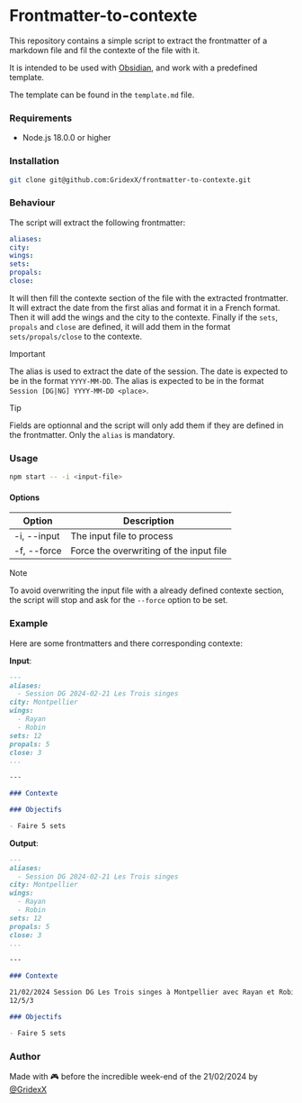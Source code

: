 # Frontmatter-to-contexte

This repository contains a simple script to extract the frontmatter of a markdown file and fil the contexte of the file with it.

It is intended to be used with [Obsidian](https://obsidian.md), and work with a predefined template.

The template can be found in the `template.md` file.

### Requirements

- Node.js 18.0.0 or higher

### Installation

```bash
git clone git@github.com:GridexX/frontmatter-to-contexte.git
```

### Behaviour

The script will extract the following frontmatter:

```yaml
aliases:
city:
wings:
sets:
propals:
close:
```

It will then fill the contexte section of the file with the extracted frontmatter.
It will extract the date from the first alias and format it in a French format. Then it will add the wings and the city to the contexte.
Finally if the `sets`, `propals` and `close` are defined, it will add them in the format `sets/propals/close` to the contexte.

> [!IMPORTANT]
> The alias is used to extract the date of the session. The date is expected to be in the format `YYYY-MM-DD`. The alias is expected to be in the format `Session [DG|NG] YYYY-MM-DD <place>`.

> [!TIP]
> Fields are optionnal and the script will only add them if they are defined in the frontmatter. Only the `alias` is mandatory.

### Usage

```bash
npm start -- -i <input-file>
```

#### Options

<!-- Insert a table -->

| Option      | Description                             |
| ----------- | --------------------------------------- |
| -i, --input | The input file to process               |
| -f, --force | Force the overwriting of the input file |

> [!NOTE]
> To avoid overwriting the input file with a already defined contexte section, the script will stop and ask for the `--force` option to be set.

### Example

Here are some frontmatters and there corresponding contexte:

**Input**:

```md
---
aliases: 
  - Session DG 2024-02-21 Les Trois singes
city: Montpellier
wings:
  - Rayan
  - Robin
sets: 12
propals: 5
close: 3
...

---

### Contexte

### Objectifs

- Faire 5 sets
```

**Output**:

```md
---
aliases: 
  - Session DG 2024-02-21 Les Trois singes
city: Montpellier
wings:
  - Rayan
  - Robin
sets: 12
propals: 5
close: 3
...

---

### Contexte

21/02/2024 Session DG Les Trois singes à Montpellier avec Rayan et Robin.
12/5/3

### Objectifs

- Faire 5 sets
```

### Author

Made with 🎮 before the incredible week-end of the 21/02/2024 by [@GridexX](https://github.com/GridexX)
